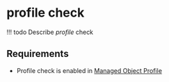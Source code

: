 # profile check

<!-- prettier-ignore -->
!!! todo
    Describe *profile* check

## Requirements

* Profile check is enabled in [Managed Object Profile](../../concepts/managed-object-profile/index.md)
